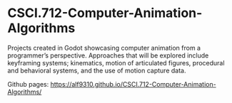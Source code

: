 # CSCI.712-Computer-Animation-Algorithms
Projects created in Godot showcasing computer animation from a programmer’s perspective. Approaches that will be explored include keyframing systems; kinematics, motion of articulated figures, procedural and behavioral systems, and the use of motion capture data.

Github pages: https://alf9310.github.io/CSCI.712-Computer-Animation-Algorithms/ 